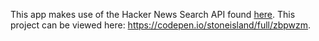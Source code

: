 This app makes use of the Hacker News Search API found [here](https://hn.algolia.com/api). This project can be viewed here: https://codepen.io/stoneisland/full/zbpwzm.

